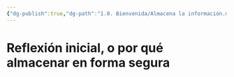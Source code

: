 ```yaml
---
{"dg-publish":true,"dg-path":"1.0. Bienvenida/Almacena la información.md","permalink":"/1-0-bienvenida/almacena-la-informacion/","tags":["Procesal"]}
---
```


# Reflexión inicial, o por qué almacenar en forma segura

